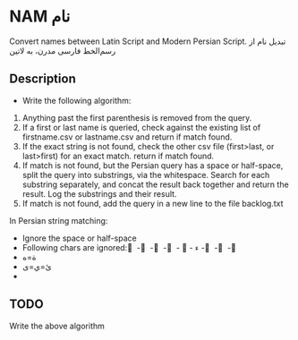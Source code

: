 # NAM نام
Convert names between Latin Script and Modern Persian Script.
تبدیل نام از رسم‌الخط فارسی مدرن، به لاتین


## Description

* Write the following algorithm: 

1. Anything past the first parenthesis is removed from the query.
2. If a first or last name is queried, check against the existing list of firstname.csv or lastname.csv and return if match found.
3. If the exact string is not found, check the other csv file (first>last, or last>first) for an exact match. return if match found.
4. If match is not found, but the Persian query has a space or half-space, split the query into substrings, via the whitespace. Search for each substring separately, and concat the result back together and return the result. Log the substrings and their result.
5. If match is not found, add the query in a new line to the file backlog.txt

In Persian string matching:
* Ignore the space or half-space
* Following chars are ignored: َ  - ُ  -  ِ   -  ّ  - ، -  ء - ً  - ٌ  - ٍ 
* ة=ه
* ئ=ي=ی
* 

## TODO
Write the above algorithm
